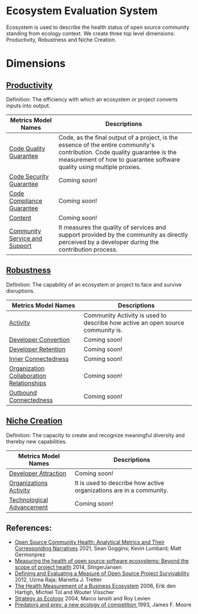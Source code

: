 # Ecosystem Evaluation System

Ecosystem is used to describe the health status of open source community standing from ecology context. We create three top level dimensions: Productivity, Robustness and Niche Creation. 

# Dimensions

## [**Productivity**](./productivity/README.md)
Definition: The efficiency with which an ecosystem or project converts inputs into output.

Metrics Model Names | Descriptions 
--- | --- 
[Code Quality Guarantee ](./productivity/code/code-quality-guarantee.md#code-quality-guarantee) | Code, as the final output of a project, is the essence of the entire community's contribution. Code quality guarantee is the measurement of how to guarantee software quality using multiple proxies.
[Code Security Guarantee](./productivity/code/code-security-guarantee.md#code-security-guarantee) | Coming soon!
[Code Compliance Guarantee](./productivity/code/code-compliance-guarantee.md#code-compliance-guarantee) | Coming soon!
[Content](./productivity/content.md#content) | Coming soon!
[Community Service and Support](./productivity/community-service-and-support.md#community-service-and-support) | It measures the quality of services and support provided by the community as directly perceived by a developer during the contribution process.

## [**Robustness**](./robustness/README.md)
Definition: The capability of an ecosystem or project to face and survive disruptions.

Metrics Model Names | Descriptions 
--- | --- 
[Activity](./robustness/activity.md#activity) | Community Activity is used to describe how active an open source community is.
[Developer Convertion](./robustness/developer/developer-convertion.md#developer-convertion) | Coming soon!
[Developer Retention](./robustness/developer/developer-retention.md#developer-retention) | Coming soon!
[Inner Connectedness](./robustness/organization/innner-connectedness.md#inner-connectedness) | Coming soon!
[Organization Collaboration Relationships](./robustness/organization/organization-collaboration-relationships.md#organization-collaboration-relationships) | Coming soon!
[Outbound Connectedness](./robustness/organization/outbound-connectedness.md) | Coming soon!


## [**Niche Creation**](./niche-creation/README.md)
Definition: The capacity to create and recognize meaningful diversity and thereby new capabilities.

Metrics Model Names | Descriptions 
--- | --- 
[Developer Attraction](./niche-creation/ecological-diversity/developer-attraction.md#developer-attraction) | Coming soon!
[Organizations Activity](./niche-creation/ecological-diversity/organization-activity.md#organizations-activity) | It is used to describe how active organizations are in a community.
[Technological Advancement](./niche-creation/technological-advancement.md#technological-advancement) | Coming soon!


## References:
* [Open Source Community Health: Analytical Metrics and Their Corresponding Narratives](https://ieeexplore.ieee.org/abstract/document/9474775) 2021, Sean Goggins; Kevin Lumbard; Matt Germonprez
* [Measuring the health of open source software ecosystems: Beyond the scope of project health](https://www.sciencedirect.com/science/article/pii/S0950584914000871) 2014, SlingerJansen
* [Defining and Evaluating a Measure of Open Source Project Survivability](https://ieeexplore.ieee.org/abstract/document/6127835) 2012, Uzma Raja; Marietta J. Tretter
* [The Health Measurement of a Business Ecosystem](https://www.researchgate.net/profile/Erik-Hartigh/publication/288583566_Measuring_the_health_of_a_business_ecosystem/links/57b6ef7a08ae2fc031fd87d3/Measuring-the-health-of-a-business-ecosystem.pdf) 2006, Erik den Hartigh, Michiel Tol and Wouter Visscher
* [Strategy as Ecology](https://hbr.org/2004/03/strategy-as-ecology) 2004, Marco Iansiti and Roy Levien
* [Predators and prey: a new ecology of competition ](http://blogs.harvard.edu/jim/files/2010/04/Predators-and-Prey.pdf) 1993, James F. Moore
